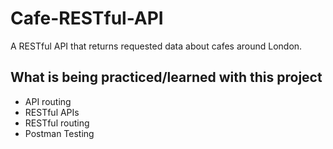 # Cafe-RESTful-API
A RESTful API that returns requested data about cafes around London.

## What is being practiced/learned with this project
<ul>
  <li>API routing</li>
  <li>RESTful APIs</li>
  <li>RESTful routing</li>
  <li>Postman Testing</li>
</ul>

